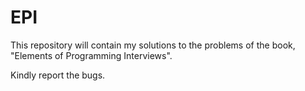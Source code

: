 # EPI
This repository will contain my solutions to the problems of the book, "Elements of Programming Interviews". 

Kindly report the bugs. 
